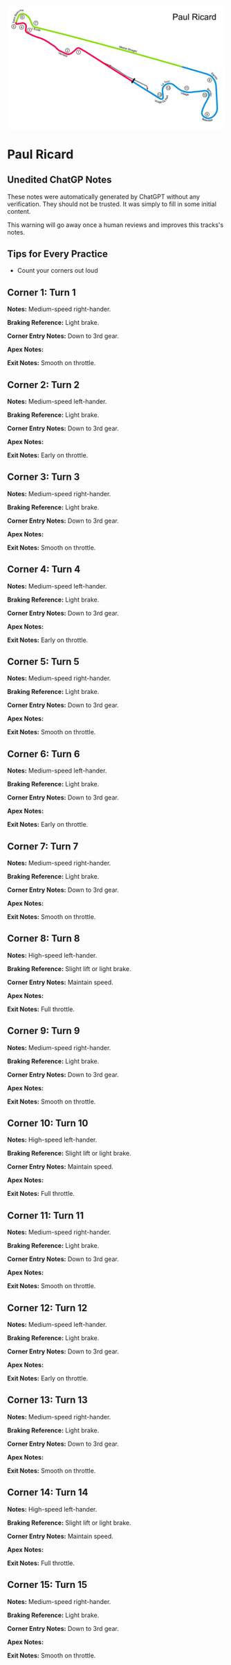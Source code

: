 ![Paul Ricard](../track_maps/paul_ricard.png)

# Paul Ricard



## Unedited ChatGP Notes
These notes were automatically generated by ChatGPT without any verification.
They should not be trusted. It was simply to fill in some initial content.

This warning will go away once a human reviews and improves this tracks's notes.


## Tips for Every Practice

- Count your corners out loud


## Corner 1: Turn 1
**Notes:** Medium-speed right-hander.

**Braking Reference:** Light brake.

**Corner Entry Notes:** Down to 3rd gear.

**Apex Notes:** 

**Exit Notes:** Smooth on throttle.


## Corner 2: Turn 2
**Notes:** Medium-speed left-hander.

**Braking Reference:** Light brake.

**Corner Entry Notes:** Down to 3rd gear.

**Apex Notes:** 

**Exit Notes:** Early on throttle.


## Corner 3: Turn 3
**Notes:** Medium-speed right-hander.

**Braking Reference:** Light brake.

**Corner Entry Notes:** Down to 3rd gear.

**Apex Notes:** 

**Exit Notes:** Smooth on throttle.


## Corner 4: Turn 4
**Notes:** Medium-speed left-hander.

**Braking Reference:** Light brake.

**Corner Entry Notes:** Down to 3rd gear.

**Apex Notes:** 

**Exit Notes:** Early on throttle.


## Corner 5: Turn 5
**Notes:** Medium-speed right-hander.

**Braking Reference:** Light brake.

**Corner Entry Notes:** Down to 3rd gear.

**Apex Notes:** 

**Exit Notes:** Smooth on throttle.


## Corner 6: Turn 6
**Notes:** Medium-speed left-hander.

**Braking Reference:** Light brake.

**Corner Entry Notes:** Down to 3rd gear.

**Apex Notes:** 

**Exit Notes:** Early on throttle.


## Corner 7: Turn 7
**Notes:** Medium-speed right-hander.

**Braking Reference:** Light brake.

**Corner Entry Notes:** Down to 3rd gear.

**Apex Notes:** 

**Exit Notes:** Smooth on throttle.


## Corner 8: Turn 8
**Notes:** High-speed left-hander.

**Braking Reference:** Slight lift or light brake.

**Corner Entry Notes:** Maintain speed.

**Apex Notes:** 

**Exit Notes:** Full throttle.


## Corner 9: Turn 9
**Notes:** Medium-speed right-hander.

**Braking Reference:** Light brake.

**Corner Entry Notes:** Down to 3rd gear.

**Apex Notes:** 

**Exit Notes:** Smooth on throttle.


## Corner 10: Turn 10
**Notes:** High-speed left-hander.

**Braking Reference:** Slight lift or light brake.

**Corner Entry Notes:** Maintain speed.

**Apex Notes:** 

**Exit Notes:** Full throttle.


## Corner 11: Turn 11
**Notes:** Medium-speed right-hander.

**Braking Reference:** Light brake.

**Corner Entry Notes:** Down to 3rd gear.

**Apex Notes:** 

**Exit Notes:** Smooth on throttle.


## Corner 12: Turn 12
**Notes:** Medium-speed left-hander.

**Braking Reference:** Light brake.

**Corner Entry Notes:** Down to 3rd gear.

**Apex Notes:** 

**Exit Notes:** Early on throttle.


## Corner 13: Turn 13
**Notes:** Medium-speed right-hander.

**Braking Reference:** Light brake.

**Corner Entry Notes:** Down to 3rd gear.

**Apex Notes:** 

**Exit Notes:** Smooth on throttle.


## Corner 14: Turn 14
**Notes:** High-speed left-hander.

**Braking Reference:** Slight lift or light brake.

**Corner Entry Notes:** Maintain speed.

**Apex Notes:** 

**Exit Notes:** Full throttle.


## Corner 15: Turn 15
**Notes:** Medium-speed right-hander.

**Braking Reference:** Light brake.

**Corner Entry Notes:** Down to 3rd gear.

**Apex Notes:** 

**Exit Notes:** Smooth on throttle.

